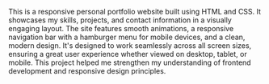 This is a responsive personal portfolio website built using HTML and CSS. It showcases my skills, projects, and contact information in a visually engaging layout. The site features smooth animations, a responsive navigation bar with a hamburger menu for mobile devices, and a clean, modern design. It's designed to work seamlessly across all screen sizes, ensuring a great user experience whether viewed on desktop, tablet, or mobile. This project helped me strengthen my understanding of frontend development and responsive design principles.


